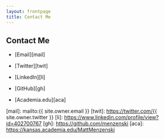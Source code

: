 ```yaml
---
layout: frontpage
title: Contact Me
---
```


## Contact Me

* [Email][mail]

* [Twitter][twit]

* [LinkedIn][li]

* [GitHub][gh]

* [Academia.edu][aca]


[mail]: mailto:{{ site.owner.email }}
[twit]: https://twitter.com/{{ site.owner.twitter }}
[li]: https://www.linkedin.com/profile/view?id=402700767
[gh]: https://github.com/menzenski
[aca]: https://kansas.academia.edu/MattMenzenski
